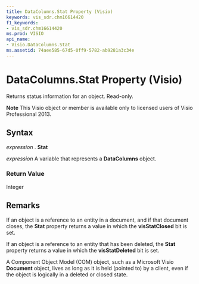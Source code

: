 ```yaml
---
title: DataColumns.Stat Property (Visio)
keywords: vis_sdr.chm16614420
f1_keywords:
- vis_sdr.chm16614420
ms.prod: VISIO
api_name:
- Visio.DataColumns.Stat
ms.assetid: 74aee585-67d5-0ff9-5782-ab9281a3c34e
---
```



# DataColumns.Stat Property (Visio)

Returns status information for an object. Read-only.


 **Note**  This Visio object or member is available only to licensed users of Visio Professional 2013.


## Syntax

 _expression_ . **Stat**

 _expression_ A variable that represents a **DataColumns** object.


### Return Value

Integer


## Remarks

If an object is a reference to an entity in a document, and if that document closes, the  **Stat** property returns a value in which the **visStatClosed** bit is set.

If an object is a reference to an entity that has been deleted, the  **Stat** property returns a value in which the **visStatDeleted** bit is set.

A Component Object Model (COM) object, such as a Microsoft Visio  **Document** object, lives as long as it is held (pointed to) by a client, even if the object is logically in a deleted or closed state.



